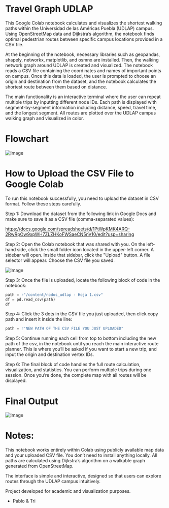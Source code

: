 # Travel Graph UDLAP


This Google Colab notebook calculates and visualizes the shortest walking paths within the Universidad de las Américas Puebla (UDLAP) campus. Using OpenStreetMap data and Dijkstra’s algorithm, the notebook finds optimal pedestrian routes between specific campus locations provided in a CSV file.

At the beginning of the notebook, necessary libraries such as geopandas, shapely, networkx, matplotlib, and osmnx are installed. Then, the walking network graph around UDLAP is created and visualized. The notebook reads a CSV file containing the coordinates and names of important points on campus. Once this data is loaded, the user is prompted to choose an origin and destination from the dataset, and the notebook calculates the shortest route between them based on distance.

The main functionality is an interactive terminal where the user can repeat multiple trips by inputting different node IDs. Each path is displayed with segment-by-segment information including distance, speed, travel time, and the longest segment. All routes are plotted over the UDLAP campus walking graph and visualized in color.

# Flowchart

![Image](https://github.com/user-attachments/assets/8f801a47-a6bf-4f4a-8d68-f8f67e58c5de)

# How to Upload the CSV File to Google Colab

To run this notebook successfully, you need to upload the dataset in CSV format. Follow these steps carefully.

Step 1: Download the dataset from the following link in Google Docs and make sure to save it as a CSV file (comma-separated values):

https://docs.google.com/spreadsheets/d/1PtWpKMK4ARQ-2RwRpOw9xpWH7ZLZHKoFWSaeCN5nV10/edit?usp=sharing

Step 2: Open the Colab notebook that was shared with you. On the left-hand side, click the small folder icon located in the upper-left corner. A sidebar will open. Inside that sidebar, click the "Upload" button. A file selector will appear. Choose the CSV file you saved.

![Image](https://github.com/user-attachments/assets/b27e9123-cfd9-4572-95b5-6ce01f8ad66c)

Step 3: Once the file is uploaded, locate the following block of code in the notebook:

```python
path = r"/content/nodos_udlap - Hoja 1.csv"
df = pd.read_csv(path)
df
```

Step 4: Click the 3 dots in the CSV file you just uploaded, then click copy path and insert it inside the line:

```python
path = r"NEW PATH OF THE CSV FILE YOU JUST UPLOADED"
```

Step 5: Continue running each cell from top to bottom including the new path of the csv, in the notebook until you reach the main interactive route planner. This is where you’ll be asked if you want to start a new trip, and input the origin and destination vertex IDs.

Step 6: The final block of code handles the full route calculation, visualization, and statistics. You can perform multiple trips during one session. Once you’re done, the complete map with all routes will be displayed.

# Final Output

![Image](https://github.com/user-attachments/assets/a6aefc04-2be7-4f14-a188-3e861c880e21)

# Notes:

This notebook works entirely within Colab using publicly available map data and your uploaded CSV file. You don’t need to install anything locally. All paths are calculated using Dijkstra’s algorithm on a walkable graph generated from OpenStreetMap.

The interface is simple and interactive, designed so that users can explore routes through the UDLAP campus intuitively.

Project developed for academic and visualization purposes.

- Pablo & Tri

